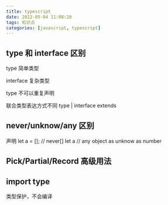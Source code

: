 ```yaml
---
title: typescript
date: 2022-05-04 11:08:20
tags: 知识点
categories: [javascript, typescript]
--- 
```

## type 和 interface 区别

type 简单类型

interface 复杂类型

type 不可以重复声明

联合类型表达方式不同 type |    interface  extends

## never/unknow/any 区别
声明 let a = [];   // never[]
let a // any
object as unknow as number
## Pick/Partial/Record 高级用法

## import type

类型保护，不会编译
